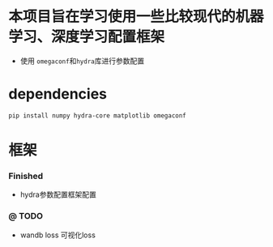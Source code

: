 # 本项目旨在学习使用一些比较现代的机器学习、深度学习配置框架
- 使用 ```omegaconf```和```hydra```库进行参数配置 

# dependencies
```
pip install numpy hydra-core matplotlib omegaconf  
```
# 框架
### Finished
- hydra参数配置框架配置
### @ TODO 
- wandb loss 可视化loss

